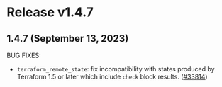 # Release v1.4.7
## 1.4.7 (September 13, 2023)

BUG FIXES:

* `terraform_remote_state`: fix incompatibility with states produced by Terraform 1.5 or later which include `check` block results. ([#33814](https://github.com/hashicorp/terraform/pull/33814))
 
